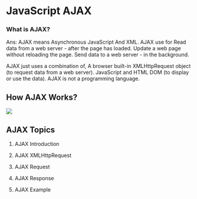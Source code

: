 # JavaScript AJAX

### What is AJAX?

Ans: AJAX means Asynchronous JavaScript And XML. AJAX use for Read data from a web server - after the page has loaded. Update a web page without reloading the page. Send data to a web server - in the background.

AJAX just uses a combination of, A browser built-in XMLHttpRequest object (to request data from a web server). JavaScript and HTML DOM (to display or use the data). AJAX is not a programming language.


## How AJAX Works?

<img src="https://www.w3schools.com/js/pic_ajax.gif">


## AJAX Topics

1. AJAX Introduction

2. AJAX XMLHttpRequest

3. AJAX Request

4. AJAX Response

5. AJAX Example